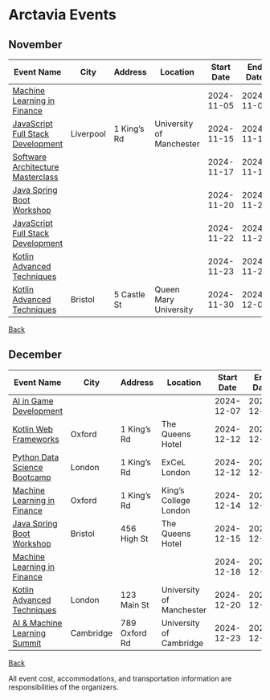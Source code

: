 # Arctavia Events

## November

| Event Name | City  | Address  | Location | Start Date | End Date | Type |
|------------|-------|----------|----------|:----------:|:--------:|------|
| [Machine Learning in Finance](https://aiingamedevelopment.com) |  |  |  | 2024-11-05  | 2024-11-05 | ONLINE |
| [JavaScript Full Stack Development](https://softwarearchitecturemasterclass.com) | Liverpool | 1 King’s Rd | University of Manchester | 2024-11-15  | 2024-11-15 | ON_SITE |
| [Software Architecture Masterclass](https://aiandblockchainconvergence.com) |  |  |  | 2024-11-17  | 2024-11-17 | ONLINE |
| [Java Spring Boot Workshop](https://ai&machinelearningsummit.com) |  |  |  | 2024-11-20  | 2024-11-20 | ONLINE |
| [JavaScript Full Stack Development](https://pythondatasciencebootcamp.com) |  |  |  | 2024-11-22  | 2024-11-22 | ONLINE |
| [Kotlin Advanced Techniques](https://advancedpythoninai.com) |  |  |  | 2024-11-23  | 2024-11-23 | ONLINE |
| [Kotlin Advanced Techniques](https://aiinhealthcare.com) | Bristol | 5 Castle St | Queen Mary University | 2024-11-30  | 2024-12-01 | ON_SITE |

[Back](..README.md)

## December

| Event Name | City  | Address  | Location | Start Date | End Date | Type |
|------------|-------|----------|----------|:----------:|:--------:|------|
| [AI in Game Development](https://kotlinwebframeworks.com) |  |  |  | 2024-12-07  | 2024-12-07 | ONLINE |
| [Kotlin Web Frameworks](https://blockchainessentials.com) | Oxford | 1 King’s Rd | The Queens Hotel | 2024-12-12  | 2024-12-12 | ON_SITE |
| [Python Data Science Bootcamp](https://javascriptfullstackdevelopment.com) | London | 1 King’s Rd | ExCeL London | 2024-12-12  | 2024-12-12 | ON_SITE |
| [Machine Learning in Finance](https://kotlinadvancedtechniques.com) | Oxford | 1 King’s Rd | King’s College London | 2024-12-14  | 2024-12-15 | HYBRID |
| [Java Spring Boot Workshop](https://machinelearninginfinance.com) | Bristol | 456 High St | The Queens Hotel | 2024-12-15  | 2024-12-15 | ON_SITE |
| [Machine Learning in Finance](https://javamicroservicesarchitecture.com) |  |  |  | 2024-12-18  | 2024-12-18 | ONLINE |
| [Kotlin Advanced Techniques](https://javaspringbootworkshop.com) | London | 123 Main St | University of Manchester | 2024-12-20  | 2024-12-20 | HYBRID |
| [AI & Machine Learning Summit](https://pythonautomationworkshop.com) | Cambridge | 789 Oxford Rd | University of Cambridge | 2024-12-23  | 2024-12-23 | HYBRID |

[Back](..README.md)


All event cost, accommodations, and transportation information are responsibilities of the organizers.